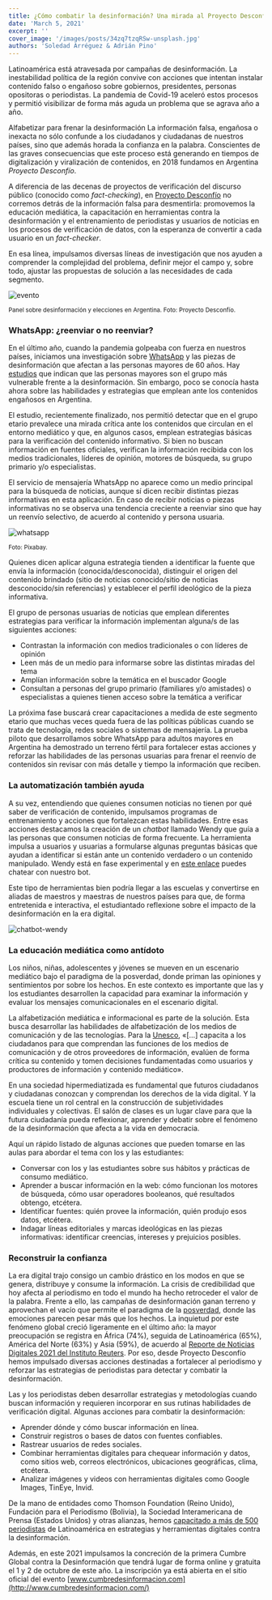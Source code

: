 ```yaml
---
title: ¿Cómo combatir la desinformación? Una mirada al Proyecto Desconfío
date: 'March 5, 2021'
excerpt: ''
cover_image: '/images/posts/34zq7tzqRSw-unsplash.jpg'
authors: 'Soledad Arréguez & Adrián Pino'
---
```


Latinoamérica está atravesada por campañas de desinformación. La inestabilidad política de la región convive con acciones que intentan instalar contenido falso o engañoso sobre gobiernos, presidentes, personas opositoras o periodistas. La pandemia de Covid-19 aceleró estos procesos y permitió visibilizar de forma más aguda un problema que se agrava año a año. 

Alfabetizar para frenar la desinformación
La información falsa, engañosa o inexacta no sólo confunde a los ciudadanos y ciudadanas de nuestros países, sino que además horada la confianza en la palabra. Conscientes de las graves consecuencias que este proceso está generando en tiempos de digitalización y viralización de contenidos, en 2018 fundamos en Argentina _Proyecto Desconfío_.

A diferencia de las decenas de proyectos de verificación del discurso público (conocido como _fact-checking_), en [Proyecto Desconfío](http://www.desconfio.org/) no corremos detrás de la información falsa para desmentirla: promovemos la educación mediática, la capacitación en herramientas contra la desinformación y el entrenamiento de periodistas y usuarios de noticias en los procesos de verificación de datos, con la esperanza de convertir a cada usuario en un _fact-checker_. 

En esa línea, impulsamos diversas líneas de investigación que nos ayuden a comprender la complejidad del problema, definir mejor el campo y, sobre todo, ajustar las propuestas de solución a las necesidades de cada segmento. 

![evento](/images/posts/evento-proyecto-desconfio.jpeg)

<small>Panel sobre desinformación y elecciones en Argentina. Foto: Proyecto Desconfío.</small>

### WhatsApp: ¿reenviar o no reenviar?
En el último año, cuando la pandemia golpeaba con fuerza en nuestros países, iniciamos una investigación sobre [WhatsApp](http://www.amidi.org/whatsapp/) y las piezas de desinformación que afectan a las personas mayores de 60 años. Hay [estudios](https://www.science.org/doi/10.1126/sciadv.aau4586) que indican que las personas mayores son el grupo más vulnerable frente a la desinformación. Sin embargo, poco se conocía hasta ahora sobre las habilidades y estrategias que emplean ante los contenidos engañosos en Argentina.

El estudio, recientemente finalizado, nos permitió detectar que en el grupo etario prevalece una mirada crítica ante los contenidos que circulan en el entorno mediático y que, en algunos casos, emplean estrategias básicas para la verificación del contenido informativo. Si bien no buscan información en fuentes oficiales, verifican la información recibida con los medios tradicionales, líderes de opinión, motores de búsqueda, su grupo primario y/o especialistas.

El servicio de mensajería WhatsApp no aparece como un medio principal para la búsqueda de noticias, aunque sí dicen recibir distintas piezas informativas en esta aplicación. En caso de recibir noticias o piezas informativas no se observa una tendencia creciente a reenviar sino que hay un reenvío selectivo, de acuerdo al contenido y persona usuaria. 

![whatsapp](/images/posts/whatsapp-celular.jpg)

<small>Foto: Pixabay.</small>

Quienes dicen aplicar alguna estrategia tienden a identificar la fuente que envía la información (conocida/desconocida), distinguir el origen del contenido brindado (sitio de noticias conocido/sitio de noticias desconocido/sin referencias) y establecer el perfil ideológico de la pieza informativa.

El grupo de personas usuarias de noticias que emplean diferentes estrategias para verificar la información implementan alguna/s de las siguientes acciones:

- Contrastan la información con medios tradicionales o con líderes de opinión
- Leen más de un medio para informarse sobre las distintas miradas del tema
- Amplían información sobre la temática en el buscador Google
- Consultan a personas del grupo primario (familiares y/o amistades) o especialistas a quienes tienen acceso sobre la temática a verificar

La próxima fase buscará crear capacitaciones a medida de este segmento etario que muchas veces queda fuera de las políticas públicas cuando se trata de tecnología, redes sociales o sistemas de mensajería. La prueba piloto que desarrollamos sobre WhatsApp para adultos mayores en Argentina ha demostrado un terreno fértil para fortalecer estas acciones y reforzar las habilidades de las personas usuarias para frenar el reenvío de contenidos sin revisar con más detalle y tiempo la información que reciben.

### La automatización también ayuda
A su vez, entendiendo que quienes consumen noticias no tienen por qué saber de verificación de contenido, impulsamos programas de entrenamiento y acciones que fortalezcan estas habilidades. Entre esas acciones destacamos la creación de un _chatbot_ llamado Wendy que guía a las personas que consumen noticias de forma frecuente. La herramienta impulsa a usuarios y usuarias a formularse algunas preguntas básicas que ayudan a identificar si están ante un contenido verdadero o un contenido manipulado. Wendy está en fase experimental y en [este enlace](https://www.desconfio.org/chatbot/) puedes chatear con nuestro bot. 

Este tipo de herramientas bien podría llegar a las escuelas y convertirse en aliadas de maestros y maestras de nuestros países para que, de forma entretenida e interactiva, el estudiantado reflexione sobre el impacto de la desinformación en la era digital. 

![chatbot-wendy](/images/posts/Chatbot-Wendy-300x300.jpeg)

### La educación mediática como antídoto
Los niños, niñas, adolescentes y jóvenes se mueven en un escenario mediático bajo el paradigma de la posverdad, donde priman las opiniones y sentimientos por sobre los hechos. En este contexto es importante que las y los estudiantes desarrollen la capacidad para examinar la información y evaluar los mensajes comunicacionales en el escenario digital.

La alfabetización mediática e informacional es parte de la solución. Esta busca desarrollar las habilidades de alfabetización de los medios de comunicación y de las tecnologías. Para la [Unesco](http://www.unesco.org/new/es/communication-and-information/media-development/media-literacy/mil-as-composite-concept/), «[…] capacita a los ciudadanos para que comprendan las funciones de los medios de comunicación y de otros proveedores de información, evalúen de forma crítica su contenido y tomen decisiones fundamentadas como usuarios y productores de información y contenido mediático».

En una sociedad hipermediatizada es fundamental que futuros ciudadanos y ciudadanas conozcan y comprendan los derechos de la vida digital. Y la escuela tiene un rol central en la construcción de subjetividades individuales y colectivas. El salón de clases es un lugar clave para que la futura ciudadanía pueda reflexionar, aprender y debatir sobre el fenómeno de la desinformación que afecta a la vida en democracia.

Aquí un rápido listado de algunas acciones que pueden tomarse en las aulas para abordar el tema con los y las estudiantes:

- Conversar con los y las estudiantes sobre sus hábitos y prácticas de consumo mediático.
- Aprender a buscar información en la web: cómo funcionan los motores de búsqueda, cómo usar operadores booleanos, qué resultados obtengo, etcétera.
- Identificar fuentes: quién provee la información, quién produjo esos datos, etcétera.
- Indagar líneas editoriales y marcas ideológicas en las piezas informativas: identificar creencias, intereses y prejuicios posibles.

### Reconstruir la confianza
La era digital trajo consigo un cambio drástico en los modos en que se genera, distribuye y consume la información. La crisis de credibilidad que hoy afecta al periodismo en todo el mundo ha hecho retroceder el valor de la palabra. Frente a ello, las campañas de desinformación ganan terreno y aprovechan el vacío que permite el paradigma de la [posverdad](http://www.amidi.org/peligros-posverdad/), donde las emociones parecen pesar más que los hechos. La inquietud por este fenómeno global creció ligeramente en el último año: la mayor preocupación se registra en África (74%), seguida de Latinoamérica (65%), América del Norte (63%) y Asia (59%), de acuerdo al [Reporte de Noticias Digitales 2021 del Instituto Reuters](https://reutersinstitute.politics.ox.ac.uk/es/digital-news-report/2021/dnr-resumen-ejecutivo). Por eso, desde Proyecto Desconfío hemos impulsado diversas acciones destinadas a fortalecer al periodismo y reforzar las estrategias de periodistas para detectar y combatir la desinformación. 

Las y los periodistas deben desarrollar estrategias y metodologías cuando buscan información y requieren incorporar en sus rutinas habilidades de verificación digital. Algunas acciones para combatir la desinformación:

- Aprender dónde y cómo buscar información en línea.
- Construir registros o bases de datos con fuentes confiables.
- Rastrear usuarios de redes sociales.
- Combinar herramientas digitales para chequear información y datos, como sitios web, correos electrónicos, ubicaciones geográficas, clima, etcétera.
- Analizar imágenes y videos con herramientas digitales como Google Images, TinEye, Invid.

De la mano de entidades como Thomson Foundation (Reino Unido), Fundación para el Periodismo (Bolivia), la Sociedad Interamericana de Prensa (Estados Unidos) y otras alianzas, hemos [capacitado a más de 500 periodistas](https://www.desconfio.org/training/) de Latinoamérica en estrategias y herramientas digitales contra la desinformación.

Además, en este 2021 impulsamos la concreción de la primera Cumbre Global contra la Desinformación que tendrá lugar de forma online y gratuita el 1 y 2 de octubre de este año. La inscripción ya está abierta en el sitio oficial del evento [www.cumbredesinformacion.com](http://www.cumbredesinformacion.com/) 
